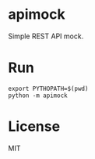 # apimock

Simple REST API mock.

# Run

```
export PYTHOPATH=$(pwd)
python -m apimock
```

# License

MIT